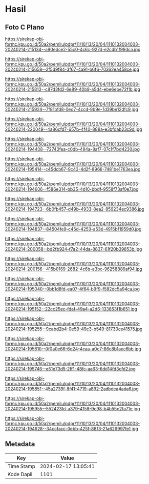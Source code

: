 # Hasil

## Foto C Plano

https://sirekap-obj-formc.kpu.go.id/50a2/pemilu/pdpr/11/10/13/20/04/1110132004003-20240214-215134--a90edce2-55c0-4c6c-927d-e2cdb1f99dca.jpg

https://sirekap-obj-formc.kpu.go.id/50a2/pemilu/pdpr/11/10/13/20/04/1110132004003-20240214-215658--2f5d9f84-3f67-4a91-b6f6-70362ea458ce.jpg

https://sirekap-obj-formc.kpu.go.id/50a2/pemilu/pdpr/11/10/13/20/04/1110132004003-20240214-215813--c87d3fd2-6e89-40b9-a5d4-ebe6ebe72f1b.jpg

https://sirekap-obj-formc.kpu.go.id/50a2/pemilu/pdpr/11/10/13/20/04/1110132004003-20240214-215924--7f81bfd8-0ed7-4ccd-9b9e-1d39be12dfc9.jpg

https://sirekap-obj-formc.kpu.go.id/50a2/pemilu/pdpr/11/10/13/20/04/1110132004003-20240214-220049--4a86cfd7-657b-4f40-888a-e3bfdab23c9d.jpg

https://sirekap-obj-formc.kpu.go.id/50a2/pemilu/pdpr/11/10/13/20/04/1110132004003-20240214-194408--72743fea-c0db-494a-8af7-07c1f7bd4230.jpg

https://sirekap-obj-formc.kpu.go.id/50a2/pemilu/pdpr/11/10/13/20/04/1110132004003-20240214-195414--c45dcb67-9c43-4d2f-8968-7481be1763ea.jpg

https://sirekap-obj-formc.kpu.go.id/50a2/pemilu/pdpr/11/10/13/20/04/1110132004003-20240214-194606--f586e314-bb35-4d10-bbdf-9558f73af0e7.jpg

https://sirekap-obj-formc.kpu.go.id/50a2/pemilu/pdpr/11/10/13/20/04/1110132004003-20240214-194723--6b0fb457-d49b-4933-8ea2-856234ec9386.jpg

https://sirekap-obj-formc.kpu.go.id/50a2/pemilu/pdpr/11/10/13/20/04/1110132004003-20240214-194837--84504fe9-c45d-4253-a53d-4915bf1959d0.jpg

https://sirekap-obj-formc.kpu.go.id/50a2/pemilu/pdpr/11/10/13/20/04/1110132004003-20240214-200058--bd2fb924-f7a2-44da-8837-61f20b39853b.jpg

https://sirekap-obj-formc.kpu.go.id/50a2/pemilu/pdpr/11/10/13/20/04/1110132004003-20240214-200156--415b0169-2682-4c6b-a3bc-96258889af94.jpg

https://sirekap-obj-formc.kpu.go.id/50a2/pemilu/pdpr/11/10/13/20/04/1110132004003-20240214-195040--0bb1d8fd-ea07-4f64-b9f9-f582dc5a94ca.jpg

https://sirekap-obj-formc.kpu.go.id/50a2/pemilu/pdpr/11/10/13/20/04/1110132004003-20240214-195152--22cc25ec-fdaf-49a4-a2d6-133853f1b651.jpg

https://sirekap-obj-formc.kpu.go.id/50a2/pemilu/pdpr/11/10/13/20/04/1110132004003-20240214-195255--9cabd2b4-0e59-49c3-b549-81730ce41575.jpg

https://sirekap-obj-formc.kpu.go.id/50a2/pemilu/pdpr/11/10/13/20/04/1110132004003-20240214-195610--0f0a0e66-6d24-4caa-a0c7-86c8b1aec6bb.jpg

https://sirekap-obj-formc.kpu.go.id/50a2/pemilu/pdpr/11/10/13/20/04/1110132004003-20240214-195746--e51e73d5-2ff1-48fc-aa63-6dd14fd3cfd2.jpg

https://sirekap-obj-formc.kpu.go.id/50a2/pemilu/pdpr/11/10/13/20/04/1110132004003-20240214-195851--45a2739f-8f41-4719-a892-2adbdca4ada6.jpg

https://sirekap-obj-formc.kpu.go.id/50a2/pemilu/pdpr/11/10/13/20/04/1110132004003-20240214-195955--552423fd-a379-4158-9c98-b4b55e2fa71e.jpg

https://sirekap-obj-formc.kpu.go.id/50a2/pemilu/pdpr/11/10/13/20/04/1110132004003-20240214-194928--34ccfacc-0ebb-425f-8813-21a629997fe1.jpg


## Metadata

| Key        | Value               |
| ---------- | ------------------- |
| Time Stamp | 2024-02-17 13:05:41 |
| Kode Dapil | 1101                |



